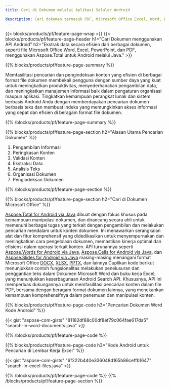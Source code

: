 ```yaml
---
title: Cari di Dokumen melalui Aplikasi Seluler Android 

description: Cari dokumen termasuk PDF, Microsoft Office Excel, Word, PowerPoint, dan lainnya melalui aplikasi seluler berbasis Android Anda.
---
```


{{< blocks/products/pf/feature-page-wrap >}}
{{< blocks/products/pf/feature-page-header h1="Cari Dokumen menggunakan API Android" h2="Ekstrak data secara efisien dari berbagai dokumen, seperti file Microsoft Office Word, Excel, PowerPoint, dan PDF, menggunakan Aspose.Total untuk Android melalui Java." >}}

{{% blocks/products/pf/feature-page-summary %}}

Memfasilitasi pencarian dan pengindeksan konten yang efisien di berbagai format file dokumen membekali pengguna dengan sumber daya yang kuat untuk meningkatkan produktivitas, menyederhanakan pengambilan data, dan meningkatkan manajemen informasi baik dalam pengaturan organisasi maupun aplikasi. Tingkatkan kemampuan perangkat lunak dan sistem berbasis Android Anda dengan memberdayakan pencarian dokumen berbasis teks dan membuat indeks yang memungkinkan akses informasi yang cepat dan efisien di beragam format file dokumen.

{{% /blocks/products/pf/feature-page-summary  %}}

{{% blocks/products/pf/feature-page-section  h2="Alasan Utama Pencarian Dokumen" %}}

1. Pengambilan Informasi
1. Peringkasan Konten 
1. Validasi Konten 
1. Ekstraksi Data 
1. Analisis Teks
1. Organisasi Dokumen
1. Pengindeksan Dokumen 



{{% /blocks/products/pf/feature-page-section %}}

{{% blocks/products/pf/feature-page-section  h2="Cari di Dokumen Microsoft Office" %}}

[Aspose.Total for Android via Java](https://products.aspose.com/total/android-java/) dibuat dengan fokus khusus pada kemampuan manipulasi dokumen, dan dirancang secara ahli untuk memenuhi berbagai tugas yang terkait dengan pengambilan dan melakukan pencarian mendalam untuk konten dokumen. Ini menawarkan serangkaian alat dan fitur komprehensif yang didedikasikan untuk menyempurnakan dan meningkatkan cara pengelolaan dokumen, memastikan kinerja optimal dan efisiensi dalam operasi terkait konten. API turunannya seperti [Aspose.Words for Android via Java](https://products.aspose.com/word/android-java/), [Aspose.Cells for Android via Java](https://products.aspose.com/cells/android-java/), dan [Aspose.Slides for Android via Java](https://products.aspose.com/slides/android-java/) masing-masing menangani format Microsoft Office [DOCX](https://products.aspose.com/total/android-java/search/docx/), [XLSX](https://products.aspose.com/total/android-java/search/xlsx/), [PPTX](https://products.aspose.com/total/android-java/search/pptx/), dan lainnya.Cuplikan kode berikut menunjukkan contoh fungsionalitas melakukan penelusuran dan penggantian teks dalam Dokumen Microsoft Word dan buku kerja Excel, yang menunjukkan keserbagunaan Android Search API. Khususnya, API ini memperluas dukungannya untuk memfasilitasi pencarian konten dalam file PDF, bersama dengan beragam format dokumen lainnya, yang menekankan kemampuan komprehensifnya dalam penemuan dan manipulasi konten.

{{% blocks/products/pf/feature-page-code h3="Pencarian Dokumen Word Kode Android" %}}

{{< gist "aspose-com-gists" "81182df88c00df8ef79c064fae617da5" "search-in-word-documents.java" >}}

{{% /blocks/products/pf/feature-page-code  %}}

{{% blocks/products/pf/feature-page-code h3="Kode Android untuk Pencarian di Lembar Kerja Excel" %}}

{{< gist "aspose-com-gists" "6f222b440e336048d165b86ceffb1647" "search-in-excel-files.java" >}}

{{% /blocks/products/pf/feature-page-code  %}}
{{% /blocks/products/pf/feature-page-section %}}